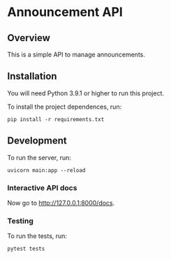 # Announcement API

## Overview
This is a simple API to manage announcements.

## Installation
You will need Python 3.9.1 or higher to run this project.

To install the project dependences, run:

```
pip install -r requirements.txt
```

## Development
To run the server, run:

```
uvicorn main:app --reload
```

### Interactive API docs
Now go to http://127.0.0.1:8000/docs.

### Testing
To run the tests, run:

```
pytest tests
```